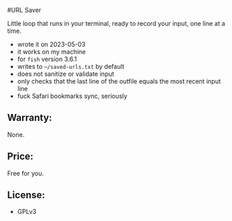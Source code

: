 #URL Saver

Little loop that runs in your terminal, ready to record your input, one line at a time.

- wrote it on 2023-05-03
- it works on my machine
- for `fish` version 3.6.1
- writes to `~/saved-urls.txt` by default
- does not sanitize or validate input
- only checks that the last line of the outfile equals the most recent input line
- fuck Safari bookmarks sync, seriously

## Warranty:
None.

## Price:
Free for you.

## License:
- GPLv3

